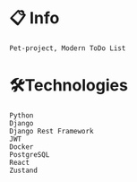 # :clipboard: Info
    Pet-project, Modern ToDo List
# 🛠️Technologies
```
Python
Django
Django Rest Framework
JWT
Docker
PostgreSQL
React
Zustand
```
